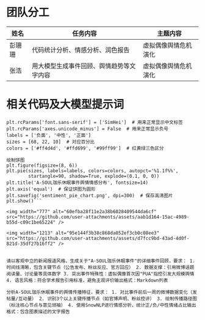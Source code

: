# 团队分工
| 姓名   | 任务内容                                               | 主题内容                           |
| ------ | ------------------------------------------------------ | ---------------------------------- |
| 彭珊珊 |  代码统计分析、情感分析、润色报告 |         虚拟偶像舆情危机演化                          |
| 张浩 | 用大模型生成事件回顾、舆情趋势等文字内容                     |      虚拟偶像舆情危机演化                     |

# 相关代码及大模型提示词
```import matplotlib.pyplot as plt
plt.rcParams['font.sans-serif'] = ['SimHei']  # 用来正常显示中文标签
plt.rcParams['axes.unicode_minus'] = False  # 用来正常显示负号
labels = ['负面', '中性', '正面']
sizes = [68, 22, 10]  # 对应百分比
colors = ['#ff4d4d', '#ffd699', '#99ff99']  # 红黄绿三色区分

绘制饼图
plt.figure(figsize=(8, 6))
plt.pie(sizes, labels=labels, colors=colors, autopct='%1.1f%%', 
        startangle=90, shadow=True, explode=(0.1, 0, 0))
plt.title('A-SOUL珈乐休眠事件舆情情感分布', fontsize=14)
plt.axis('equal')  # 保证饼图为圆形
plt.savefig('sentiment_pie_chart.png', dpi=300)  # 保存高清图片
plt.show()```

<img width="777" alt="60efba28f11e2a38b6028409544da6cf" src="https://github.com/user-attachments/assets/aab1d164-15ac-4989-b55d-c09c1be65224" />

<img width="1213" alt="95e144f3b38c868da052ef3cb0c08ee3" src="https://github.com/user-attachments/assets/d7fcc9bd-43ad-4d0f-821d-35df27b16ff2" />


请以客观中立的新闻报道风格，生成关于"A-SOUL珈乐休眠事件"的详细事件回顾，要求： 1. 时间线清晰，包含关键节点（公告发布、粉丝反应、官方回应） 2. 数据支撑：引用微博话题阅读量、讨论量等具体数字 3. 突出事件特殊性：虚拟偶像首次因"PUA"指控引发大规模舆情 4. 语言风格：符合学术报告引用标准，避免主观评价输出格式：Markdown列表

分析A-SOUL珈乐休眠事件的舆情传播特征，要求： 1. 对比事件前后一周的微博数据变化（发帖量/互动量） 2. 识别3个以上关键传播节点（如官博声明、粉丝控评） 3. 绘制传播路径图（标注核心节点与意见领袖） 4. 使用SnowNLP进行情感分析，统计正/负/中性情绪占比输出格式：包含图表描述的文字报告

